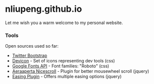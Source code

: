 # nliupeng.github.io

Let me wish you a warm welcome to my personal website. 

### Tools 
Open sources used so far:
* [Twitter Bootstrap]
* [Devicon] - Set of icons representing dev tools (css) 
* [Google Fonts API] - Font families: "Roboto" (css)
* [Aeraaperta Nicescroll] - Plugin for better mousewheel scroll (jquery)
* [Easing Plugin] - Offers multiple easing options (jquery)


[//]: #  
   [Twitter Bootstrap]: <http://twitter.github.com/bootstrap/>
   [Devicon]: <http://devicon.fr/>
   [Google Fonts API]: <https://www.google.com/fonts>
   [Aeraaperta Nicescroll]: <http://www.areaaperta.com/nicescroll/>
   [Easing Plugin]: <http://gsgd.co.uk/sandbox/jquery/easing/>
